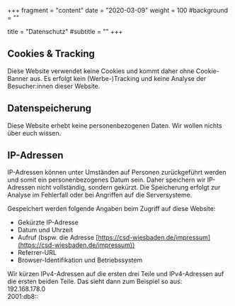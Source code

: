 +++
fragment = "content"
date = "2020-03-09"
weight = 100
#background = ""

title = "Datenschutz"
#subtitle = ""
+++
## Cookies & Tracking
Diese Website verwendet keine Cookies und kommt daher ohne Cookie-Banner aus. Es erfolgt kein (Werbe-)Tracking und keine Analyse der Besucher:innen dieser Website.

## Datenspeicherung

Diese Website erhebt keine personenbezogenen Daten. Wir wollen nichts über euch wissen.

## IP-Adressen

IP-Adressen können unter Umständen auf Personen zurückgeführt werden und somit ein personenbezogenes Datum sein. Daher speichern wir IP-Adressen nicht vollständig, sondern gekürzt. Die Speicherung erfolgt zur Analyse im Fehlerfall oder bei Angriffen auf die Serversysteme.

Gespeichert werden folgende Angaben beim Zugriff auf diese Website:
* Gekürzte IP-Adresse
* Datum und Uhrzeit
* Aufruf (bspw. die Adresse [https://csd-wiesbaden.de/impressum](https://csd-wiesbaden.de/impressum))
* Referrer-URL
* Browser-Identifikation und Betriebssystem

Wir kürzen IPv4-Adressen auf die ersten drei Teile und IPv4-Adressen auf die ersten beiden Teile.
Das sieht dann zum Beispiel so aus:<br>
192.168.178.0<br>
2001:db8::